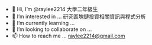 - 👋 Hi, I’m @raylee2214 大學二年級生
- 👀 I’m interested in ... 研究區塊鏈投資相關資訊與程式分析
- 🌱 I’m currently learning ... 
- 💞️ I’m looking to collaborate on ... 
- 📫 How to reach me ... raylee2214@gmail.com

<!---
raylee2214/raylee2214 is a ✨ special ✨ repository because its `README.md` (this file) appears on your GitHub profile.
You can click the Preview link to take a look at your changes.
--->
